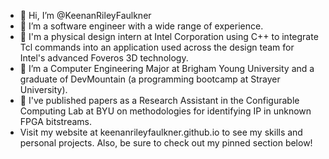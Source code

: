 - 👋 Hi, I’m @KeenanRileyFaulkner
- 👀 I’m a software engineer with a wide range of experience.
- 🌱 I'm a physical design intern at Intel Corporation using C++ to integrate Tcl commands into an application used across the design team for Intel's advanced Foveros 3D technology.
- 🎒 I’m a Computer Engineering Major at Brigham Young University and a graduate of DevMountain (a programming bootcamp at Strayer University).
- 🌳 I've published papers as a Research Assistant in the Configurable Computing Lab at BYU on methodologies for identifying IP in unknown FPGA bitstreams.
- Visit my website at keenanrileyfaulkner.github.io to see my skills and personal projects. Also, be sure to check out my pinned section below!

<!---
KeenanRileyFaulkner/KeenanRileyFaulkner is a ✨ special ✨ repository because its `README.md` (this file) appears on your GitHub profile.
You can click the Preview link to take a look at your changes.
--->
